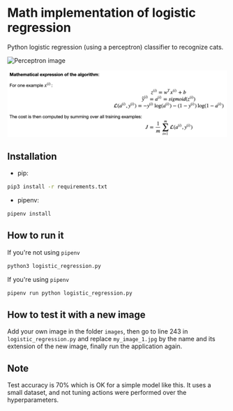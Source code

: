# Math implementation of logistic regression

Python logistic regression (using a perceptron) classifier to recognize cats.

![Perceptron image](https://www.researchgate.net/profile/Naveed_Akhtar26/publication/331165618/figure/fig2/AS:727497624801281@1550460358563/Illustration-of-a-single-neuron-perceptron-in-a-standard-ANN-Each-feature-coefficient-x.ppm)

![Math formulas for logistic regression](images/math.png)

## Installation

- pip:
```bash
pip3 install -r requirements.txt
```
- pipenv:
```bash
pipenv install
```

## How to run it

If you're not using `pipenv`
```bash
python3 logistic_regression.py
```
If you're using `pipenv`
```bash
pipenv run python logistic_regression.py
```

## How to test it with a new image
Add your own image in the folder `images`, then go to line 243 in `logistic_regression.py` and replace `my_image_1.jpg` by the name and its extension of the new image, finally run the application again.

## Note
Test accuracy is 70% which is OK for a simple model like this. It uses a small dataset, and not tuning actions were performed over the hyperparameters.